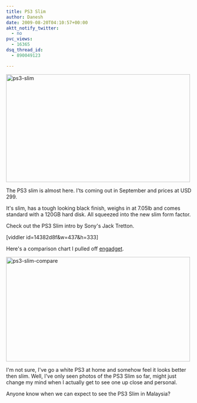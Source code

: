 ```yaml
---
title: PS3 Slim
author: Danesh
date: 2009-08-20T04:10:57+00:00
aktt_notify_twitter:
  - no
pvc_views:
  - 16365
dsq_thread_id:
  - 890049123

---
```

[<img loading="lazy" class="alignnone size-medium wp-image-1720" title="ps3-slim" src="/wp-content/uploads/2009/08/ps3-slim-500x293.jpg" alt="ps3-slim" width="500" height="293" srcset="/wp-content/uploads/2009/08/ps3-slim-500x293.jpg 500w, /wp-content/uploads/2009/08/ps3-slim.jpg 600w" sizes="(max-width: 500px) 100vw, 500px" />][1]

The PS3 slim is almost here. I'ts coming out in September and prices at USD 299.

It's slim, has a tough looking black finish, weighs in at 7.05lb and comes standard with a 120GB hard disk. All squeezed into the new slim form factor.

Check out the PS3 Slim intro by Sony's Jack Tretton.

[viddler id=14382d8f&w=437&h=333]

Here's a comparison chart I pulled off [engadget][2].

[<img loading="lazy" class="alignnone size-medium wp-image-1719" title="ps3-slim-compare" src="/wp-content/uploads/2009/08/ps3-slim-compare-500x284.png" alt="ps3-slim-compare" width="500" height="284" srcset="/wp-content/uploads/2009/08/ps3-slim-compare-500x284.png 500w, /wp-content/uploads/2009/08/ps3-slim-compare.png 812w" sizes="(max-width: 500px) 100vw, 500px" />][3]

I'm not sure, I've go a white PS3 at home and somehow feel it looks better then slim. Well, I've only seen photos of the PS3 Slim so far, might just change my mind when I actually get to see one up close and personal.

Anyone know when we can expect to see the PS3 Slim in Malaysia?

 [1]: /wp-content/uploads/2009/08/ps3-slim.jpg
 [2]: http://www.engadget.com/2009/08/18/ps3-slim-sized-up-smaller-deeper-no-linux-or-ps2-compatibilit/
 [3]: /wp-content/uploads/2009/08/ps3-slim-compare.png